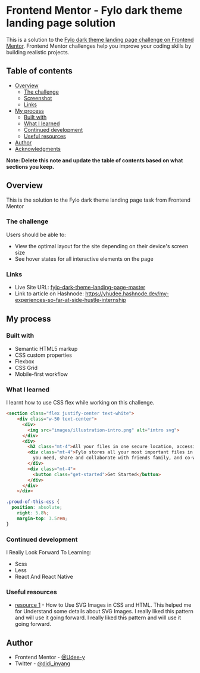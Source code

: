 # Frontend Mentor - Fylo dark theme landing page solution

This is a solution to the [Fylo dark theme landing page challenge on Frontend Mentor](https://www.frontendmentor.io/challenges/fylo-dark-theme-landing-page-5ca5f2d21e82137ec91a50fd). Frontend Mentor challenges help you improve your coding skills by building realistic projects. 

## Table of contents

- [Overview](#overview)
  - [The challenge](#the-challenge)
  - [Screenshot](#screenshot)
  - [Links](#links)
- [My process](#my-process)
  - [Built with](#built-with)
  - [What I learned](#what-i-learned)
  - [Continued development](#continued-development)
  - [Useful resources](#useful-resources)
- [Author](#author)
- [Acknowledgments](#acknowledgments)

**Note: Delete this note and update the table of contents based on what sections you keep.**

## Overview
This is the solution to the Fylo dark theme landing page task from Frontend Mentor
### The challenge

Users should be able to:

- View the optimal layout for the site depending on their device's screen size
- See hover states for all interactive elements on the page

### Links
- Live Site URL: [fylo-dark-theme-landing-page-master](http://127.0.0.1:5501/fylo-dark-theme-landing-page-master/index.html)
- Link to article on Hashnode: https://yhudee.hashnode.dev/my-experiences-so-far-at-side-hustle-internship

## My process

### Built with

- Semantic HTML5 markup
- CSS custom properties
- Flexbox
- CSS Grid
- Mobile-first workflow

### What I learned

I learnt how to use CSS flex while working on this challenge.

```html
<section class="flex justify-center text-white">
    <div class="w-50 text-center">
      <div>
        <img src="images/illustration-intro.png" alt="intro svg">
      </div>
      <div>
        <h2 class="mt-4">All your files in one secure location, accessible anywhere.</h2>
        <div class="mt-4">Fylo stores all your most important files in one secure location. Access them wherever
          you need, share and collaborate with friends family, and co-workers.
        </div>
        <div class="mt-4">
          <button class="get-started">Get Started</button>
        </div>
      </div>
    </div>
```
```css
.proud-of-this-css {
  position: absolute;
    right: 5.8%;
    margin-top: 3.5rem;
}
```

### Continued development
I Really Look Forward To Learning:

- Scss
- Less
- React And React Native

### Useful resources

- [resource 1](https://www.freecodecamp.org/news/use-svg-images-in-css-html/) - How to Use SVG Images in CSS and HTML. This helped me for Understand some details about SVG Images. I really liked this pattern and will use it going forward. I really liked this pattern and will use it going forward.


## Author
- Frontend Mentor - [@Udee-y](https://www.frontendmentor.io/profile/yourusername)
- Twitter - [@didi_inyang](https://www.twitter.com/didi-inyang)



